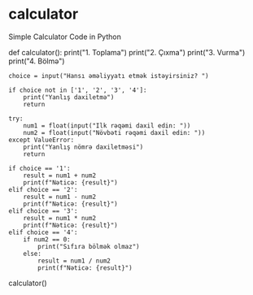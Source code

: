 # calculator
Simple Calculator Code in Python

def calculator():
    print("1. Toplama")
    print("2. Çıxma")
    print("3. Vurma")
    print("4. Bölmə")

    choice = input("Hansı əməliyyatı etmək istəyirsiniz? ")

    if choice not in ['1', '2', '3', '4']:
        print("Yanlış daxiletmə")
        return

    try:
        num1 = float(input("Ilk rəqəmi daxil edin: "))
        num2 = float(input("Növbəti rəqəmi daxil edin: "))
    except ValueError:
        print("Yanlış nömrə daxiletməsi")
        return

    if choice == '1':
        result = num1 + num2
        print(f"Nəticə: {result}")
    elif choice == '2':
        result = num1 - num2
        print(f"Nəticə: {result}")
    elif choice == '3':
        result = num1 * num2
        print(f"Nəticə: {result}")
    elif choice == '4':
        if num2 == 0:
            print("Sıfıra bölmək olmaz")
        else:
            result = num1 / num2
            print(f"Nəticə: {result}")
            
calculator()
